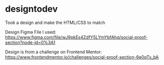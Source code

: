 # designtodev
Took a design and make the HTML/CSS to match

Design Figma File I used: https://www.figma.com/file/wJ9pkEs4ZdfY5LYmYbfAhq/social-proof-section?node-id=0%3A1

Design is from a challenge on Frontend Mentor: https://www.frontendmentor.io/challenges/social-proof-section-6e0qTv_bA
